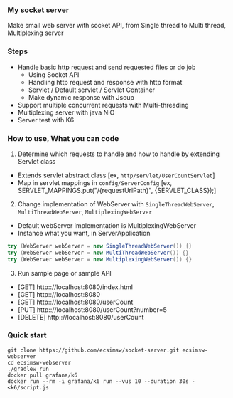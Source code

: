 ### My socket server
Make small web server with socket API, from Single thread to Multi thread, Multiplexing server

### Steps
- Handle basic http request and send requested files or do job   
   - Using Socket API
   - Handling http request and response with http format
   - Servlet / Default servlet / Servlet Container
   - Make dynamic response with Jsoup
- Support multiple concurrent requests with Multi-threading
- Multiplexing server with java NIO
- Server test with K6

### How to use, What you can code
1. Determine which requests to handle and how to handle by extending Servlet class
- Extends servlet abstract class
  [ex, `http/servlet/UserCountServlet`]
- Map in servlet mappings in `config/ServerConfig`
  [ex, SERVLET_MAPPINGS.put("/{requestUrlPath}", {SERVLET_CLASS});]

2. Change implementation of WebServer with `SingleThreadWebServer`, `MultiThreadWebServer`, `MultiplexingWebServer`
- Default webServer implementation is MultiplexingWebServer
- Instance what you want, in ServerApplication
``` java
try (WebServer webServer = new SingleThreadWebServer()) {}
try (WebServer webServer = new MultiThreadWebServer()) {}
try (WebServer webServer = new MultiplexingWebServer()) {}
```

3. Run sample page or sample API
- [GET] http:://localhost:8080/index.html
- [GET] http:://localhost:8080
- [GET] http:://localhost:8080/userCount
- [PUT] http:://localhost:8080/userCount?number=5
- [DELETE] http:://localhost:8080/userCount

### Quick start
```
git clone https://github.com/ecsimsw/socket-server.git ecsimsw-webserver
cd ecsimsw-webserver
./gradlew run
docker pull grafana/k6
docker run --rm -i grafana/k6 run --vus 10 --duration 30s - <k6/script.js
```
